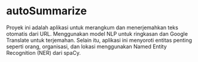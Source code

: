 # autoSummarize
Proyek ini adalah aplikasi untuk merangkum dan menerjemahkan teks otomatis dari URL. Menggunakan model NLP untuk ringkasan dan Google Translate untuk terjemahan. Selain itu, aplikasi ini menyoroti entitas penting seperti orang, organisasi, dan lokasi menggunakan Named Entity Recognition (NER) dari spaCy.
